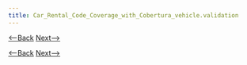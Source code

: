 ```yaml
---
title: Car_Rental_Code_Coverage_with_Cobertura_vehicle.validation
---
```

[<--Back](Car_Rental_Code_Coverage_with_Cobertura_vehicle.reference)  [Next-->](Car_Rental_Code_Coverage_with_Cobertura_vehicle.component.vehicle)


[<--Back](Car_Rental_Code_Coverage_with_Cobertura_vehicle.reference)  [Next-->](Car_Rental_Code_Coverage_with_Cobertura_vehicle.component.vehicle)
